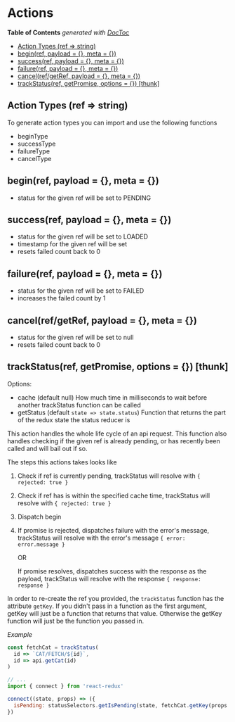 # Actions

<!-- START doctoc generated TOC please keep comment here to allow auto update -->
<!-- DON'T EDIT THIS SECTION, INSTEAD RE-RUN doctoc TO UPDATE -->
**Table of Contents**  *generated with [DocToc](https://github.com/thlorenz/doctoc)*

- [Action Types (ref => string)](#action-types-ref--string)
- [begin(ref, payload = {}, meta = {})](#beginref-payload---meta--)
- [success(ref, payload = {}, meta = {})](#successref-payload---meta--)
- [failure(ref, payload = {}, meta = {})](#failureref-payload---meta--)
- [cancel(ref/getRef, payload = {}, meta = {})](#cancelrefgetref-payload---meta--)
- [trackStatus(ref, getPromise, options = {}) [thunk]](#trackstatusref-getpromise-options---thunk)

<!-- END doctoc generated TOC please keep comment here to allow auto update -->


## Action Types (ref => string)
To generate action types you can import and use the following functions 

- beginType
- successType
- failureType
- cancelType

## begin(ref, payload = {}, meta = {})
  - status for the given ref will be set to PENDING
    
## success(ref, payload = {}, meta = {})
  - status for the given ref will be set to LOADED
  - timestamp for the given ref will be set
  - resets failed count back to 0
    
## failure(ref, payload = {}, meta = {})
   - status for the given ref will be set to FAILED
   - increases the failed count by 1
     
## cancel(ref/getRef, payload = {}, meta = {})
  - status for the given ref will be set to null
  - resets failed count back to 0    

## trackStatus(ref, getPromise, options = {}) [thunk]
Options:
  - cache (default null) How much time in milliseconds to wait before another trackStatus function can be called
  - getStatus (default `state => state.status`) Function that returns the part of the redux state the status reducer is

This action handles the whole life cycle of an api request.
This function also handles checking if the given ref is already pending, or has recently been called and will bail out if so.

The steps this actions takes looks like
1. Check if ref is currently pending, trackStatus will resolve with `{ rejected: true }`
2. Check if ref has is within the specified cache time, trackStatus will resolve with `{ rejected: true }`
3. Dispatch begin
4. If promise is rejected, dispatches failure with the error's message, trackStatus will resolve with the error's message `{ error: error.message }`
    
   OR
    
   If promise resolves, dispatches success with the response as the payload, trackStatus will resolve with the response `{ response: response }`

In order to re-create the ref you provided, the `trackStatus` function has the attribute `getKey`.
If you didn't pass in a function as the first argument, getKey will just be a function that returns that value.
Otherwise the getKey function will just be the function you passed in.

*Example*

```js
const fetchCat = trackStatus(
  id => `CAT/FETCH/${id}`,
  id => api.getCat(id)
)

// ...
import { connect } from 'react-redux'

connect((state, props) => ({
  isPending: statusSelectors.getIsPending(state, fetchCat.getKey(props.catId))
})

```

